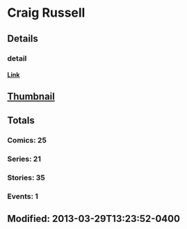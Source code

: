 # Craig  Russell 
## Details
### detail
#### [Link](http://marvel.com/comics/creators/1235/craig_russell?utm_campaign=apiRef&utm_source=225578a89fc76f3d20fbffda5d17a88d)
## [Thumbnail](http://i.annihil.us/u/prod/marvel/i/mg/b/40/image_not_available.jpg)
## Totals
### Comics: 25
### Series: 21
### Stories: 35
### Events: 1
## Modified: 2013-03-29T13:23:52-0400